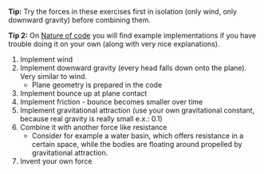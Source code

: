 **Tip:** Try the forces in these exercises first in isolation (only wind, only downward gravity) before combining them.

**Tip 2:** On [Nature of code](http://natureofcode.com/book/chapter-2-forces/#chapter02_example6) you will find example implementations if you have trouble doing it on your own (along with very nice explanations).

1. Implement wind
1. Implement downward gravity (every head falls down onto the plane). Very similar to wind.
    - Plane geometry is prepared in the code
1. Implement bounce up at plane contact
1. Implement friction - bounce becomes smaller over time
1. Implement gravitational attraction (use your own gravitational constant, because real gravity is really small e.x.: 0.1)
1. Combine it with another force like resistance 
   - Consider for example a water basin, which offers resistance in a certain space, while the bodies are floating around propelled by gravitational attraction.
1. Invent your own force
